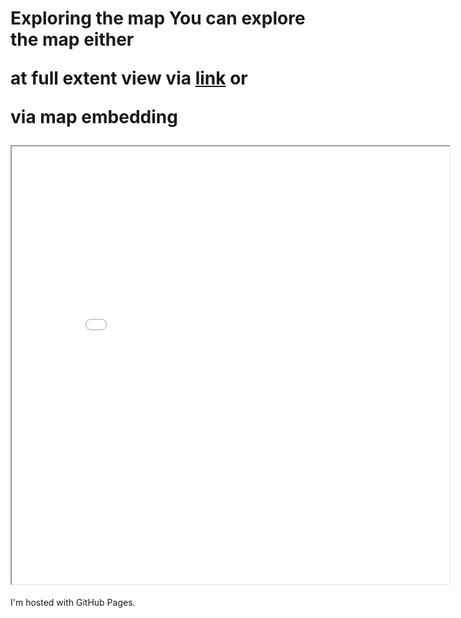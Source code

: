 <!DOCTYPE html>
<html>
<body>
<h1>Exploring the map
You can explore the map either

at full extent view via  [link](map.html)
or

via map embedding
<iframe src="map.html" height="700" width="700"></iframe></h1>
<p>I'm hosted with GitHub Pages.</p>
</body>
</html>




